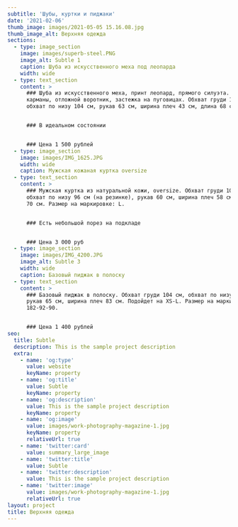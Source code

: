 ```yaml
---
subtitle: 'Шубы, куртки и пиджаки'
date: '2021-02-06'
thumb_image: images/2021-05-05 15.16.08.jpg
thumb_image_alt: Верхняя одежда
sections:
  - type: image_section
    image: images/superb-steel.PNG
    image_alt: Subtle 1
    caption: Шуба из искусственного меха под леопарда
    width: wide
  - type: text_section
    content: >
      ### Шуба из искусственного меха, принт леопард, прямого силуэта. Прорезные
      карманы, отложной воротник, застежка на пуговицах. Обхват груди 100 см,
      обхват по низу 104 см, рукав 63 см, ширина плеч 43 см, длина 68 см.


      ### В идеальном состоянии


      ### Цена 1 500 рублей
  - type: image_section
    image: images/IMG_1625.JPG
    width: wide
    caption: Мужская кожаная куртка oversize
  - type: text_section
    content: >
      ### Мужская куртка из натуральной кожи, oversize. Обхват груди 106 см,
      обхват по низу 96 см (на резинке), рукав 60 см, ширина плеч 58 см, длина
      70 см. Размер на маркировке: L.


      ### Есть небольшой порез на подкладе


      ### Цена 3 000 руб
  - type: image_section
    image: images/IMG_4200.JPG
    image_alt: Subtle 3
    width: wide
    caption: Базовый пиджак в полоску
  - type: text_section
    content: >
      ### Базовый пиджак в полоску. Обхват груди 104 см, обхват по низу 104 см,
      рукав 65 см, ширина плеч 83 см. Подойдет на XS-L. Размер на маркировке:
      182-92-90.


      ### Цена 1 400 рублей
seo:
  title: Subtle
  description: This is the sample project description
  extra:
    - name: 'og:type'
      value: website
      keyName: property
    - name: 'og:title'
      value: Subtle
      keyName: property
    - name: 'og:description'
      value: This is the sample project description
      keyName: property
    - name: 'og:image'
      value: images/work-photography-magazine-1.jpg
      keyName: property
      relativeUrl: true
    - name: 'twitter:card'
      value: summary_large_image
    - name: 'twitter:title'
      value: Subtle
    - name: 'twitter:description'
      value: This is the sample project description
    - name: 'twitter:image'
      value: images/work-photography-magazine-1.jpg
      relativeUrl: true
layout: project
title: Верхняя одежда
---
```

